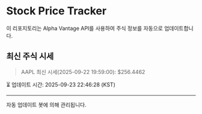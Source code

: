 
# Stock Price Tracker

이 리포지토리는 Alpha Vantage API를 사용하여 주식 정보를 자동으로 업데이트합니다.

## 최신 주식 시세
> AAPL 최신 시세(2025-09-22 19:59:00): $256.4462

⏳ 업데이트 시간: 2025-09-23 22:46:28 (KST)

---
자동 업데이트 봇에 의해 관리됩니다.
